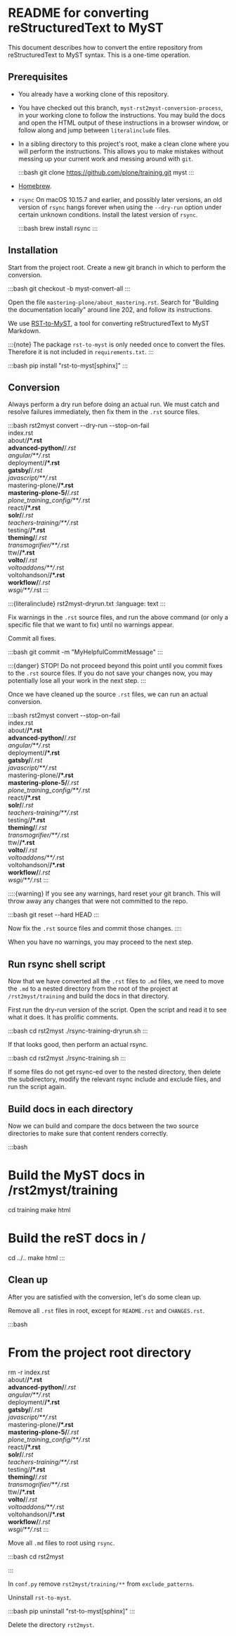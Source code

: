 # README for converting reStructuredText to MyST

This document describes how to convert the entire repository from reStructuredText to MyST syntax.
This is a one-time operation.


## Prerequisites

-   You already have a working clone of this repository.
-   You have checked out this branch, `myst-rst2myst-conversion-process`, in your working clone to follow the instructions.
    You may build the docs and open the HTML output of these instructions in a browser window, or follow along and jump between `literalinclude` files.
-   In a sibling directory to this project's root, make a clean clone where you will perform the instructions.
    This allows you to make mistakes without messing up your current work and messing around with `git`.

    :::bash
    git clone https://github.com/plone/training.git myst
    :::
-   [Homebrew](https://brew.sh/).
-   `rsync`
    On macOS 10.15.7 and earlier, and possibly later versions, an old version of `rsync` hangs forever when using the `--dry-run` option under certain unknown conditions.
    Install the latest version of `rsync`.
  
    :::bash
    brew install rsync
    :::


## Installation

Start from the project root.
Create a new git branch in which to perform the conversion.

:::bash
git checkout -b myst-convert-all
:::

Open the file `mastering-plone/about_mastering.rst`.
Search for "Building the documentation locally" around line 202, and follow its instructions.

We use [RST-to-MyST](https://rst-to-myst.readthedocs.io/en/latest/index.html), a tool for converting reStructuredText to MyST Markdown.

:::{note}
The package `rst-to-myst` is only needed once to convert the files.
Therefore it is not included in `requirements.txt`.
:::

:::bash
pip install "rst-to-myst[sphinx]"
:::

## Conversion

Always perform a dry run before doing an actual run.
We must catch and resolve failures immediately, then fix them in the `.rst` source files.

:::bash
rst2myst convert --dry-run --stop-on-fail \
index.rst \
about/**/*.rst \
advanced-python/**/*.rst \
angular/**/*.rst \
deployment/**/*.rst \
gatsby/**/*.rst \
javascript/**/*.rst \
mastering-plone/**/*.rst \
mastering-plone-5/**/*.rst \
plone_training_config/**/*.rst \
react/**/*.rst \
solr/**/*.rst \
teachers-training/**/*.rst \
testing/**/*.rst \
theming/**/*.rst \
transmogrifier/**/*.rst \
ttw/**/*.rst \
volto/**/*.rst \
voltoaddons/**/*.rst \
voltohandson/**/*.rst \
workflow/**/*.rst \
wsgi/**/*.rst
:::

:::{literalinclude} rst2myst-dryrun.txt
:language: text
:::

Fix warnings in the `.rst` source files, and run the above command (or only a specific file that we want to fix) until no warnings appear.

Commit all fixes.

:::bash
git commit -m "MyHelpfulCommitMessage"
:::

:::{danger}
STOP!
Do not proceed beyond this point until you commit fixes to the `.rst` source files.
If you do not save your changes now, you may potentially lose all your work in the next step.
:::

Once we have cleaned up the source `.rst` files, we can run an actual conversion.

:::bash
rst2myst convert --stop-on-fail \
index.rst \
about/**/*.rst \
advanced-python/**/*.rst \
angular/**/*.rst \
deployment/**/*.rst \
gatsby/**/*.rst \
javascript/**/*.rst \
mastering-plone/**/*.rst \
mastering-plone-5/**/*.rst \
plone_training_config/**/*.rst \
react/**/*.rst \
solr/**/*.rst \
teachers-training/**/*.rst \
testing/**/*.rst \
theming/**/*.rst \
transmogrifier/**/*.rst \
ttw/**/*.rst \
volto/**/*.rst \
voltoaddons/**/*.rst \
voltohandson/**/*.rst \
workflow/**/*.rst \
wsgi/**/*.rst
:::

::::{warning}
If you see any warnings, hard reset your git branch.
This will throw away any changes that were not committed to the repo.

:::bash
git reset --hard HEAD
:::

Now fix the `.rst` source files and commit those changes.
::::

When you have no warnings, you may proceed to the next step.

## Run rsync shell script

Now that we have converted all the `.rst` files to `.md` files, we need to move the `.md` to a nested directory from the root of the project at `/rst2myst/training` and build the docs in that directory.

First run the dry-run version of the script.
Open the script and read it to see what it does.
It has prolific comments.

:::bash
cd rst2myst
./rsync-training-dryrun.sh
:::

If that looks good, then perform an actual rsync.

:::bash
cd rst2myst
./rsync-training.sh
:::

If some files do not get rsync-ed over to the nested directory, then delete the subdirectory, modify the relevant rsync include and exclude files, and run the script again. 

## Build docs in each directory

Now we can build and compare the docs between the two source directories to make sure that content renders correctly.

:::bash
# Build the MyST docs in /rst2myst/training
cd training
make html
# Build the reST docs in /
cd ../..
make html
:::

## Clean up

After you are satisfied with the conversion, let's do some clean up.

Remove all `.rst` files in root, except for `README.rst` and `CHANGES.rst`.

:::bash
# From the project root directory
rm -r index.rst \
about/**/*.rst \
advanced-python/**/*.rst \
angular/**/*.rst \
deployment/**/*.rst \
gatsby/**/*.rst \
javascript/**/*.rst \
mastering-plone/**/*.rst \
mastering-plone-5/**/*.rst \
plone_training_config/**/*.rst \
react/**/*.rst \
solr/**/*.rst \
teachers-training/**/*.rst \
testing/**/*.rst \
theming/**/*.rst \
transmogrifier/**/*.rst \
ttw/**/*.rst \
volto/**/*.rst \
voltoaddons/**/*.rst \
voltohandson/**/*.rst \
workflow/**/*.rst \
wsgi/**/*.rst
:::

Move all `.md` files to root using `rsync`.

:::bash
cd rst2myst

:::

In `conf.py` remove `rst2myst/training/**` from `exclude_patterns`.

Uninstall `rst-to-myst`.

:::bash
pip uninstall "rst-to-myst[sphinx]"
:::

Delete the directory `rst2myst`.
